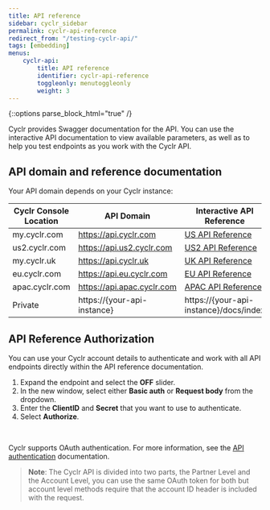 ```yaml
---
title: API reference
sidebar: cyclr_sidebar
permalink: cyclr-api-reference
redirect_from: "/testing-cyclr-api/"
tags: [embedding]
menus:
    cyclr-api:
        title: API reference
        identifier: cyclr-api-reference
        toggleonly: menutoggleonly
        weight: 3
---
```

{::options parse_block_html="true" /}
<section class="card">

Cyclr provides Swagger documentation for the API.  You can use the interactive API documentation to view available parameters, as well as to help you test endpoints as you work with the Cyclr API.

</section>
<section class="card">

## API domain and reference documentation

Your API domain depends on your Cyclr instance:

| **Cyclr Console Location** | **API Domain** | **Interactive API Reference** |
| --- | --- | --- |
| my.cyclr.com | https://api.cyclr.com | [US API Reference](https://api.cyclr.com/docs/index) |
| us2.cyclr.com | https://api.us2.cyclr.com | [US2 API Reference](https://api.us2.cyclr.com/docs/index)
| my.cyclr.uk | https://api.cyclr.uk | [UK API Reference](https://api.cyclr.uk/docs/index) |
| eu.cyclr.com | https://api.eu.cyclr.com | [EU API Reference](https://api.eu.cyclr.com/docs/index) |
| apac.cyclr.com | https://api.apac.cyclr.com | [APAC API Reference](https://api.apac.cyclr.com/docs/index) |
| Private | https://{your-api-instance} | https://\{your-api-instance\}/docs/index |



</section>
<section class="card">

## API Reference Authorization

You can use your Cyclr account details to authenticate and work with all API endpoints directly within the API reference documentation.

1.  Expand the endpoint and select the **OFF** slider. 
2.  In the new window, select either **Basic auth** or **Request body** from the dropdown.
3.  Enter the **ClientID** and **Secret** that you want to use to authenticate.
4.  Select **Authorize**.

<br/>

Cyclr supports OAuth authentication. For more information, see the [API authentication](./cyclr-api-authentication) documentation.

> **Note**: The Cyclr API is divided into two parts, the Partner Level and the Account Level, you can use the same OAuth token for both but account level methods require that the account ID header is included with the request.

</section>
